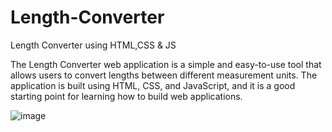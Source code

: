 # Length-Converter
Length Converter using HTML,CSS &amp; JS

The Length Converter web application is a simple and easy-to-use tool that allows users to convert lengths between different measurement units. The application is built using HTML, CSS, and JavaScript, and it is a good starting point for learning how to build web applications.

![image](https://github.com/errors4o4/Length-Converter/assets/81018286/a1f33cff-8779-4107-8ac7-85cfd75c53e2)

